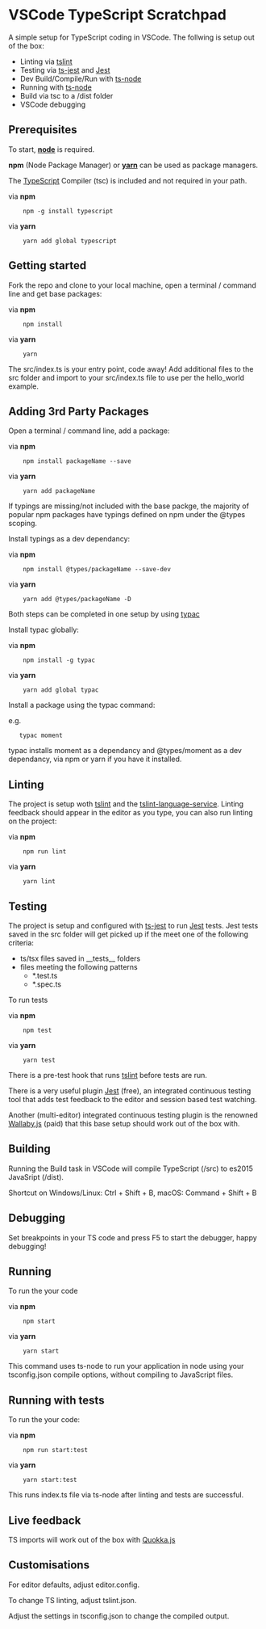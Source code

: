 # VSCode TypeScript Scratchpad

A simple setup for TypeScript coding in VSCode. The follwing is setup out of the box:
* Linting via [tslint](https://palantir.github.io/tslint/)
* Testing via [ts-jest](https://github.com/kulshekhar/ts-jest) and [Jest](https://facebook.github.io/jest/)
* Dev Build/Compile/Run with [ts-node](https://github.com/TypeStrong/ts-node)
* Running with [ts-node](https://github.com/TypeStrong/ts-node)
* Build via tsc to a /dist folder
* VSCode debugging

## Prerequisites

To start, **[node](https://nodejs.org)** is required.

**npm** (Node Package Manager) or **[yarn](https://yarnpkg.com)** can be used as package managers.

The [TypeScript](https://www.typescriptlang.org/) Compiler (tsc) is included and not required in your path.

via **npm**
```
    npm -g install typescript
```

via **yarn**
```
    yarn add global typescript
```

## Getting started

Fork the repo and clone to your local machine, open a terminal / command line and get base packages:

via **npm**
```
    npm install
```

via **yarn**
```
    yarn
```

The src/index.ts is your entry point, code away! Add additional files to the src folder and import to your src/index.ts file to use per the hello_world example.

## Adding 3rd Party Packages

Open a terminal / command line, add a package:

via **npm**
```
    npm install packageName --save
```

via **yarn**
```
    yarn add packageName
```

If typings are missing/not included with the base packge, the majority of popular npm packages have typings defined on npm under the @types scoping.

Install typings as a dev dependancy:

via **npm**
```
    npm install @types/packageName --save-dev
```

via **yarn**
```
    yarn add @types/packageName -D
```

Both steps can be completed in one setup by using [typac](https://github.com/ewgenius/typac)

Install typac globally:

via **npm**
```
    npm install -g typac
```

via **yarn**
```
    yarn add global typac
```

Install a package using the typac command:

e.g.
```
   typac moment
```

typac installs moment as a dependancy and @types/moment as a dev dependancy, via npm or yarn if you have it installed.

## Linting

The project is setup woth [tslint](https://palantir.github.io/tslint/) and the [tslint-language-service](https://github.com/angelozerr/tslint-language-service). Linting feedback should appear in the editor as you type, you can also run linting on the project:

via **npm**
```
    npm run lint
```

via **yarn**
```
    yarn lint
```


## Testing

The project is setup and configured with [ts-jest](https://github.com/kulshekhar/ts-jest) to run [Jest](https://facebook.github.io/jest/) tests.
Jest tests saved in the src folder will get picked up if the meet one of the following criteria:

* ts/tsx files saved in \_\_tests\_\_ folders
* files meeting the following patterns
    * *.test.ts
    * *.spec.ts

To run tests

via **npm**
```
    npm test
```

via **yarn**
```
    yarn test
```

There is a pre-test hook that runs [tslint](https://palantir.github.io/tslint/) before tests are run.

There is a very useful plugin [Jest](https://marketplace.visualstudio.com/items?itemName=Orta.vscode-jest) (free), an integrated continuous testing tool that adds test feedback to the editor and session based test watching.

Another (multi-editor) integrated continuous testing plugin is the renowned [Wallaby.js](https://wallabyjs.com/) (paid) that this base setup should work out of the box with.

## Building

Running the Build task in VSCode will compile TypeScript (/src) to es2015 JavaSript (/dist).

Shortcut on Windows/Linux: Ctrl + Shift + B, macOS: Command + Shift + B

## Debugging

Set breakpoints in your TS code and press F5 to start the debugger, happy debugging!

## Running

To run the your code

via **npm**
```
    npm start
```

via **yarn**
```
    yarn start
```

This command uses ts-node to run your application in node using your tsconfig.json compile options, without compiling to JavaScript files.

## Running with tests
To run the your code:

via **npm**
```
    npm run start:test
```

via **yarn**
```
    yarn start:test
```

This runs index.ts file via ts-node after linting and tests are successful.

## Live feedback

TS imports will work out of the box with [Quokka.js](https://quokkajs.com)

## Customisations

For editor defaults, adjust editor.config.

To change TS linting, adjust tslint.json.

Adjust the settings in tsconfig.json to change the compiled output.
